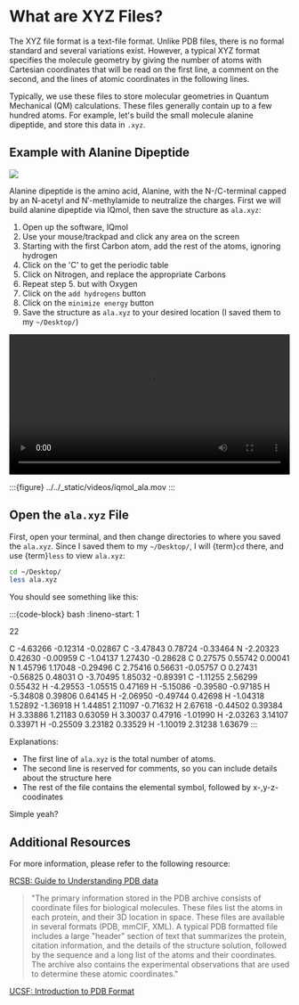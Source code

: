# What are XYZ Files?

The XYZ file format is a text-file format. Unlike PDB files, there is no formal standard and several variations exist. However, a typical XYZ format specifies the molecule geometry by giving the number of atoms with Cartesian coordinates that will be read on the first line, a comment on the second, and the lines of atomic coordinates in the following lines. 

Typically, we use these files to store molecular geometries in Quantum Mechanical (QM) calculations. These files generally contain up to a few hundred atoms. For example, let's build the small molecule alanine dipeptide, and store this data in `.xyz`.

## Example with Alanine Dipeptide

![](../../_static/images/ala.png)

Alanine dipeptide is the amino acid, Alanine, with the N-/C-terminal capped by an N-acetyl and N′-methylamide to neutralize the charges. First we will build alanine dipeptide via IQmol, then save the structure as `ala.xyz`:

1. Open up the software, IQmol
2. Use your mouse/trackpad and click any area on the screen
3. Starting with the first Carbon atom, add the rest of the atoms, ignoring hydrogen
4. Click on the 'C' to get the periodic table
5. Click on Nitrogen, and replace the appropriate Carbons
6. Repeat step 5. but with Oxygen
7. Click on the `add hydrogens` button
8. Click on the `minimize energy` button
9. Save the structure as `ala.xyz` to your desired location (I saved them to my `~/Desktop/`)

<video src="../../_static/videos/iqmol_ala.mov" controls width=100%></video>

:::{figure} ../../_static/videos/iqmol_ala.mov
:::

## Open the `ala.xyz` File

First, open your terminal, and then change directories to where you saved the `ala.xyz`. Since I saved them to my `~/Desktop/`, I will {term}`cd` there, and use {term}`less` to view `ala.xyz`:

```bash
cd ~/Desktop/
less ala.xyz
```

You should see something like this:

:::{code-block} bash
:lineno-start: 1

22

C         -4.63266       -0.12314       -0.02867
C         -3.47843        0.78724       -0.33464
N         -2.20323        0.42630       -0.00959
C         -1.04137        1.27430       -0.28628
C          0.27575        0.55742        0.00041
N          1.45796        1.17048       -0.29496
C          2.75416        0.56631       -0.05757
O          0.27431       -0.56825        0.48031
O         -3.70495        1.85032       -0.89391
C         -1.11255        2.56299        0.55432
H         -4.29553       -1.05515        0.47169
H         -5.15086       -0.39580       -0.97185
H         -5.34808        0.39806        0.64145
H         -2.06950       -0.49744        0.42698
H         -1.04318        1.52892       -1.36918
H          1.44851        2.11097       -0.71632
H          2.67618       -0.44502        0.39384
H          3.33886        1.21183        0.63059
H          3.30037        0.47916       -1.01990
H         -2.03263        3.14107        0.33971
H         -0.25509        3.23182        0.33529
H         -1.10019        2.31238        1.63679
:::

Explanations:

- The first line of `ala.xyz` is the total number of atoms.
- The second line is reserved for comments, so you can include details about the structure here
- The rest of the file contains the elemental symbol, followed by x-,y-z- coodinates

Simple yeah?


## Additional Resources

For more information, please refer to the following resource:

[RCSB: Guide to Understanding PDB data](https://pdb101.rcsb.org/learn/guide-to-understanding-pdb-data/introduction#:~:text=A%20typical%20PDB%20formatted%20file,the%20atoms%20and%20their%20coordinates.)

> "The primary information stored in the PDB archive consists of coordinate files for biological molecules. These files list the atoms in each protein, and their 3D location in space. These files are available in several formats (PDB, mmCIF, XML). A typical PDB formatted file includes a large "header" section of text that summarizes the protein, citation information, and the details of the structure solution, followed by the sequence and a long list of the atoms and their coordinates. The archive also contains the experimental observations that are used to determine these atomic coordinates."

[UCSF: Introduction to PDB Format](https://www.cgl.ucsf.edu/chimera/docs/UsersGuide/tutorials/pdbintro.html)
